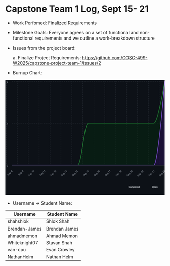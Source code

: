 # Capstone Team 1 Log, Sept 15- 21

- Work Perfomed: Finalized Requirements

- Milestone Goals: Everyone agrees on a set of functional and non-functional requirements and we outline a work-breakdown structure

- Issues from the project board: 
    
    a. Finalize Project Requirements: https://github.com/COSC-499-W2025/capstone-project-team-1/issues/2 

- Burnup Chart:

![Burnup Chart](BurnupChartSept21.png)

- Username -> Student Name:

| Username | Student Name |
| -------- | ------------ |
| shahshlok | Shlok Shah |
| Brendan-James | Brendan James |
| ahmadmemon | Ahmad Memon |
| Whiteknight07 | Stavan Shah |
| van-cpu | Evan Crowley |
| NathanHelm | Nathan Helm | 
